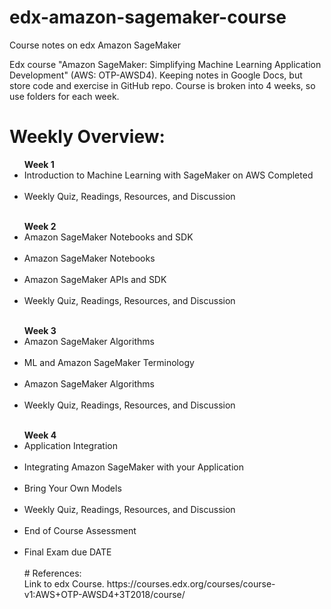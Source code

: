 # edx-amazon-sagemaker-course
Course notes on edx Amazon SageMaker<br />

Edx course "Amazon SageMaker: Simplifying Machine Learning Application Development" (AWS: OTP-AWSD4). Keeping notes in Google Docs, but store code and exercise in GitHub repo. Course is broken into 4 weeks, so use folders for each week.
<br />
# Weekly Overview:
<ul><b>Week 1</b><br />
  <li>Introduction to Machine Learning with SageMaker on AWS Completed</li><br />
<li>Weekly Quiz, Readings, Resources, and Discussion</li><br />
</ul>
<ul><b>Week 2</b><br />
<li>Amazon SageMaker Notebooks and SDK</li><br />
<li>Amazon SageMaker Notebooks</li><br />
<li>Amazon SageMaker APIs and SDK</li><br />
<li>Weekly Quiz, Readings, Resources, and Discussion</li><br />
</ul>
<ul><b>Week 3</b><br />
<li>Amazon SageMaker Algorithms</li><br />
<li>ML and Amazon SageMaker Terminology</li><br />
<li>Amazon SageMaker Algorithms</li><br />
<li>Weekly Quiz, Readings, Resources, and Discussion</li><br />
  </ul>
<ul><b>Week 4</b><br />
<li>Application Integration</li><br />
<li>Integrating Amazon SageMaker with your Application</li><br />
<li>Bring Your Own Models</li><br />
<li>Weekly Quiz, Readings, Resources, and Discussion</li><br />
<li>End of Course Assessment</li><br />
<li>Final Exam due DATE</li><br />
# References:<br />
Link to edx Course. https://courses.edx.org/courses/course-v1:AWS+OTP-AWSD4+3T2018/course/
